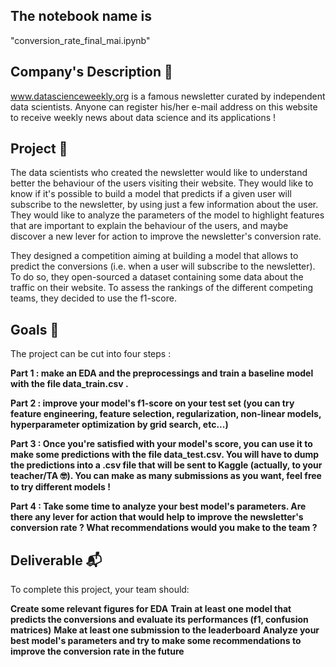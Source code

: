 ## The notebook name is
"conversion_rate_final_mai.ipynb"

## Company's Description 📇
www.datascienceweekly.org is a famous newsletter curated by independent data scientists. Anyone can register his/her e-mail address on this website to receive weekly news about data science and its applications !

## Project 🚧
The data scientists who created the newsletter would like to understand better the behaviour of the users visiting their website. They would like to know if it's possible to build a model that predicts if a given user will subscribe to the newsletter, by using just a few information about the user. They would like to analyze the parameters of the model to highlight features that are important to explain the behaviour of the users, and maybe discover a new lever for action to improve the newsletter's conversion rate.

They designed a competition aiming at building a model that allows to predict the conversions (i.e. when a user will subscribe to the newsletter). To do so, they open-sourced a dataset containing some data about the traffic on their website. To assess the rankings of the different competing teams, they decided to use the f1-score.

## Goals 🎯
The project can be cut into four steps :

**Part 1 : make an EDA and the preprocessings and train a baseline model with the file data_train.csv .**

**Part 2 : improve your model's f1-score on your test set (you can try feature engineering, feature selection, regularization, non-linear models, hyperparameter optimization by grid search, etc...)**

**Part 3 : Once you're satisfied with your model's score, you can use it to make some predictions with the file data_test.csv. You will have to dump the predictions into a .csv file that will be sent to Kaggle (actually, to your teacher/TA 🤓). You can make as many submissions as you want, feel free to try different models !**

**Part 4 : Take some time to analyze your best model's parameters. Are there any lever for action that would help to improve the newsletter's conversion rate ? What recommendations would you make to the team ?**

## Deliverable 📬
To complete this project, your team should:

**Create some relevant figures for EDA**
**Train at least one model that predicts the conversions and evaluate its performances (f1, confusion matrices)**
**Make at least one submission to the leaderboard**
**Analyze your best model's parameters and try to make some recommendations to improve the conversion rate in the future**
